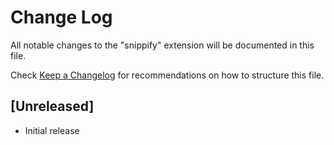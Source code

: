 # Change Log

All notable changes to the "snippify" extension will be documented in this file.

Check [Keep a Changelog](http://keepachangelog.com/) for recommendations on how to structure this file.

## [Unreleased]

- Initial release